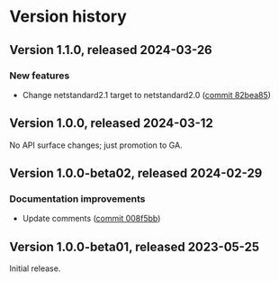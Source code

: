 # Version history

## Version 1.1.0, released 2024-03-26

### New features

- Change netstandard2.1 target to netstandard2.0 ([commit 82bea85](https://github.com/googleapis/google-cloud-dotnet/commit/82bea850661975b9750ac30753528cc9d2e05240))

## Version 1.0.0, released 2024-03-12

No API surface changes; just promotion to GA.

## Version 1.0.0-beta02, released 2024-02-29

### Documentation improvements

- Update comments ([commit 008f5bb](https://github.com/googleapis/google-cloud-dotnet/commit/008f5bb4e4c9b74ec32c1902fd261de87d0bff79))

## Version 1.0.0-beta01, released 2023-05-25

Initial release.
